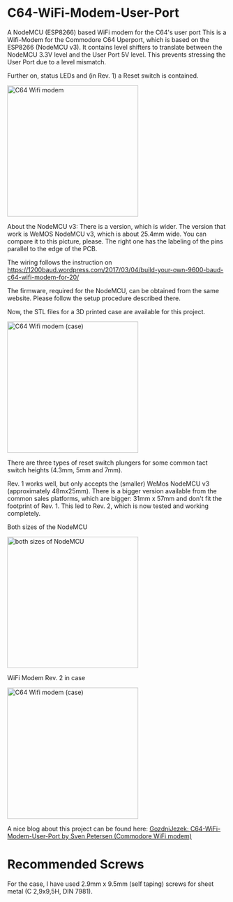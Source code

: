 # C64-WiFi-Modem-User-Port
A NodeMCU (ESP8266) based WiFi modem for the C64's user port
This is a Wifi-Modem for the Commodore C64 Uperport, which is based on the ESP8266 (NodeMCU v3). It contains level shifters to 
translate between the NodeMCU 3.3V level and the User Port 5V level. This prevents stressing the User Port due to a level mismatch.

Further on, status LEDs and (in Rev. 1) a Reset switch is contained.


<img src="https://github.com/svenpetersen1965/C64-WiFi-Modem-User-Port/blob/master/Rev.%200/pictures/2286_-_C64_WiFi_Modem_v0.JPG" width="300" alt="C64 Wifi modem">

About the NodeMCU v3: There is a version, which is wider. The version that work is WeMOS NodeMCU v3, which is about 25.4mm wide. You can compare it to this picture, please. The right one has the labeling of the pins parallel to the edge of the PCB. 

The wiring follows the instruction on https://1200baud.wordpress.com/2017/03/04/build-your-own-9600-baud-c64-wifi-modem-for-20/ 

The firmware, required for the NodeMCU, can be obtained from the same website. Please follow the setup procedure described there.

Now, the STL files for a 3D printed case are available for this project.

<img src="https://github.com/svenpetersen1965/C64-WiFi-Modem-User-Port/blob/master/Case/for%20PCB%20Rev.%201/pictures/2653_WiFiMod_Case.jpg" width="300" alt="C64 Wifi modem (case)">

There are three types of reset switch plungers for some common tact switch heights (4.3mm, 5mm and 7mm).

Rev. 1 works well, but only accepts the (smaller) WeMos NodeMCU v3 (approximately 48mx25mm). There is a bigger version available from the common sales platforms, which are bigger: 31mm x 57mm and don't fit the footprint of Rev. 1. This led to Rev. 2, which is now tested and working completely. 

Both sizes of the NodeMCU

<img src="https://github.com/svenpetersen1965/C64-WiFi-Modem-User-Port/blob/master/Rev.%202/pictures/4156_two_NodeMCU.JPG" width="300" alt="both sizes of NodeMCU">


WiFi Modem Rev. 2 in case

<img src="https://github.com/svenpetersen1965/C64-WiFi-Modem-User-Port/blob/master/Rev.%202/pictures/4161_-_complete_WiFi_Modem.JPG" width="300" alt="C64 Wifi modem (case)">


A nice blog about this project can be found here: <a href="https://medium.com/@gozdnijezek/c64-wifi-modem-user-port-by-sven-petersen-commodore-wifi-modem-21ab0eed411d">GozdniJezek: C64-WiFi-Modem-User-Port by Sven Petersen (Commodore WiFi modem)</a>

# Recommended Screws
For the case, I have used 2.9mm x 9.5mm (self taping) screws for sheet metal (C 2,9x9,5H, DIN 7981). 
